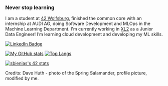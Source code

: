 ### Never stop learning

I am a student at <a href="https://42wolfsburg.de/">42 Wolfsburg</a>, finished the common core with an internship at AUDI AG, doing Software Development and MLOps in the Machine Learning Department.
I'm currently working in <a href="https://xl2.de/">XL2</a> as a Junior Data Engineer!
I’m learning cloud development and developing my ML skills.
<div id="badges">
  <a href="https://www.linkedin.com/in/sanbie">
    <img src="https://img.shields.io/badge/LinkedIn-blue?style=for-the-badge&logo=linkedin&logoColor=white" alt="LinkedIn Badge"/></a>
</div>

[![My GitHub stats](https://github-readme-stats.vercel.app/api?username=SmaltSalamander&theme=radical)](https://github.com/anuraghazra/github-readme-stats) [![Top Langs](https://github-readme-stats.vercel.app/api/top-langs/?username=SmaltSalamander&layout=compact&theme=radical)](https://github.com/anuraghazra/github-readme-stats)

[![sbienias's 42 stats](https://badge42.vercel.app/api/v2/cl6f4c2bs000609jmd8iqcx6p/stats?cursusId=21&coalitionId=355)](https://github.com/JaeSeoKim/badge42)
<!--
**SmaltSalamander/SmaltSalamander** is a ✨ _special_ ✨ repository because its `README.md` (this file) appears on your GitHub profile.

Here are some ideas to get you started:

- 🔭 I’m currently working on ...
- 🌱 I’m currently learning ...
- 👯 I’m looking to collaborate on ...
- 🤔 I’m looking for help with ...
- 💬 Ask me about ...
- 📫 How to reach me: ...
- 😄 Pronouns: ...
- ⚡ Fun fact: ...
-->






Credits:
Dave Huth - photo of the Spring Salamander, profile picture, modified by me.
